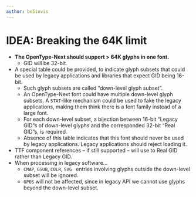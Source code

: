 ```yaml
---
author: be5invis
---
```


# IDEA: Breaking the 64K limit

* **The OpenType-Next should support > 64K glyphs in one font.**
  * GID will be 32-bit.
* A special table could be provided, to indicate glyph subsets that could be used by legacy applications and libraries that expect GID being 16-bit.
  * Such glyph subsets are called “down-level glyph subset”.
  * An OpenType-Next font could have multiple down-level glyph subsets. A `STAT`-like mechanism could be used to fake the legacy applications, making them think there is a font family instead of a large font.
  * For each down-level subset, a bijection between 16-bit “Legacy GID”s of down-level glyphs and the corresponded 32-bit “Real GID”s, is required.
  * Absence of this table indicates that this font should never be used by legacy applications. Legacy applications should reject loading it.
* TTF component references – if still supported – will use to Real GID rather than Legacy GID.
* When processing in legacy software…
  * `CMAP`, `GSUB`, `COLR`, `SVG ` entries involving glyphs outside the down-level subset will be ignored.
  * `GPOS` will not be affected, since in legacy API we cannot use glyphs beyond the down-level subset.

